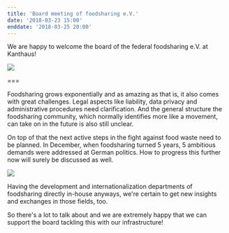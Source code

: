 ```yaml
---
title: 'Board meeting of foodsharing e.V.'
date: '2018-03-23 15:00'
enddate: '2018-03-25 20:00'
---
```


We are happy to welcome the board of the federal foodsharing e.V. at Kanthaus!

![](/pics/fsdeBoard17.jpg)

===

Foodsharing grows exponentially and as amazing as that is, it also comes with great challenges. Legal aspects like liability, data privacy and administrative procedures need clarification. And the general structure the foodsharing community, which normally identifies more like a movement, can take on in the future is also still unclear.

On top of that the next active steps in the fight against food waste need to be planned. In December, when foodsharing turned 5 years, 5 ambitious demands were addressed at German politics. How to progress this further now will surely be discussed as well.

![](/pics/fsde5years.jpg)

Having the development and internationalization departments of foodsharing directly in-house anyways, we're certain to get new insights and exchanges in those fields, too.

So there's a lot to talk about and we are extremely happy that we can support the board tackling this with our infrastructure!
